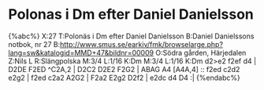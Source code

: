# Polonas i Dm efter Daniel Danielsson

{%abc%}
X:27
T:Polonäs i Dm efter Daniel Danielsson
B:Daniel Danielssons notbok, nr 27
B:http://www.smus.se/earkiv/fmk/browselarge.php?lang=sw&katalogid=MMD+47&bildnr=00009
O:Södra gården, Härjedalen
Z:Nils L
R:Slängpolska
M:3/4
L:1/16
K:Dm
M:3/4
L:1/16
K:Dm
d2>e2 f2ef d4 | D2DE F2ED ^C2A,2 | D2C2 D2E2 F2G2 | ABAG A4 [A4A,4] ::
f2ed c2d2 e2g2 | f2ed c2a2 A2G2 | F2a2 E2g2 D2f2 | e2dc d4 D4 :|
{%endabc%}
